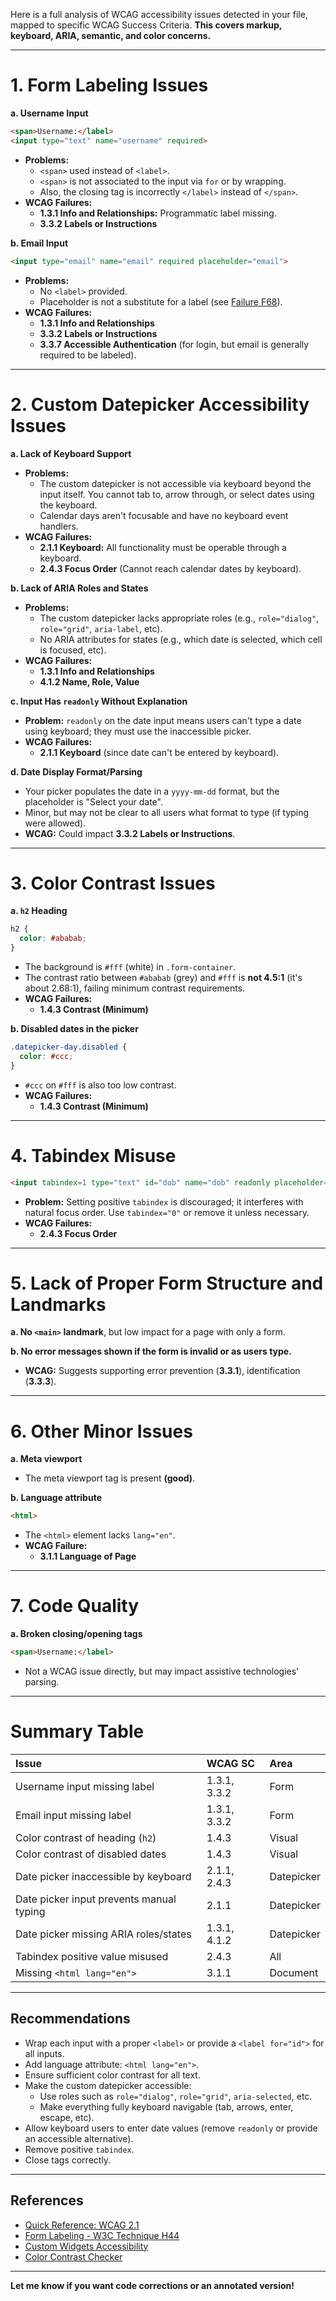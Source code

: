 Here is a full analysis of WCAG accessibility issues detected in your file, mapped to specific WCAG Success Criteria. **This covers markup, keyboard, ARIA, semantic, and color concerns.**

---

# 1. **Form Labeling Issues**

**a. Username Input**

```html
<span>Username:</label>
<input type="text" name="username" required>
```

- **Problems:**
  - `<span>` used instead of `<label>`.
  - `<span>` is not associated to the input via `for` or by wrapping.
  - Also, the closing tag is incorrectly `</label>` instead of `</span>`.
- **WCAG Failures:**
  - **1.3.1 Info and Relationships:** Programmatic label missing.
  - **3.3.2 Labels or Instructions**

**b. Email Input**

```html
<input type="email" name="email" required placeholder="email">
```
- **Problems:**
  - No `<label>` provided.
  - Placeholder is not a substitute for a label (see [Failure F68](https://www.w3.org/WAI/WCAG21/Techniques/failures/F68.html)).
- **WCAG Failures:**
  - **1.3.1 Info and Relationships**
  - **3.3.2 Labels or Instructions**
  - **3.3.7 Accessible Authentication** (for login, but email is generally required to be labeled).

---

# 2. **Custom Datepicker Accessibility Issues**

**a. Lack of Keyboard Support**

- **Problems:**
  - The custom datepicker is not accessible via keyboard beyond the input itself. You cannot tab to, arrow through, or select dates using the keyboard.
  - Calendar days aren't focusable and have no keyboard event handlers.
- **WCAG Failures:**
  - **2.1.1 Keyboard:** All functionality must be operable through a keyboard.
  - **2.4.3 Focus Order** (Cannot reach calendar dates by keyboard).

**b. Lack of ARIA Roles and States**

- **Problems:**
  - The custom datepicker lacks appropriate roles (e.g., `role="dialog"`, `role="grid"`, `aria-label`, etc).
  - No ARIA attributes for states (e.g., which date is selected, which cell is focused, etc).
- **WCAG Failures:**
  - **1.3.1 Info and Relationships**
  - **4.1.2 Name, Role, Value**

**c. Input Has `readonly` Without Explanation**

- **Problem:** `readonly` on the date input means users can't type a date using keyboard; they must use the inaccessible picker.
- **WCAG Failures:**
  - **2.1.1 Keyboard** (since date can't be entered by keyboard).

**d. Date Display Format/Parsing**

- Your picker populates the date in a `yyyy-mm-dd` format, but the placeholder is "Select your date".
- Minor, but may not be clear to all users what format to type (if typing were allowed).
- **WCAG:** Could impact **3.3.2 Labels or Instructions**.

---

# 3. **Color Contrast Issues**

**a. `h2` Heading**

```css
h2 {
  color: #ababab;
}
```
- The background is `#fff` (white) in `.form-container`.
- The contrast ratio between `#ababab` (grey) and `#fff` is **not 4.5:1** (it's about 2.68:1), failing minimum contrast requirements.
- **WCAG Failures:**
  - **1.4.3 Contrast (Minimum)**

**b. Disabled dates in the picker**

```css
.datepicker-day.disabled {
  color: #ccc;
}
```
- `#ccc` on `#fff` is also too low contrast.
- **WCAG Failures:**
  - **1.4.3 Contrast (Minimum)**

---

# 4. **Tabindex Misuse**

```html
<input tabindex=1 type="text" id="dob" name="dob" readonly placeholder="Select your date">
```
- **Problem:** Setting positive `tabindex` is discouraged; it interferes with natural focus order. Use `tabindex="0"` or remove it unless necessary.
- **WCAG Failures:**  
  - **2.4.3 Focus Order**

---

# 5. **Lack of Proper Form Structure and Landmarks**

**a. No `<main>` landmark**, but low impact for a page with only a form.

**b. No error messages shown if the form is invalid or as users type.**

- **WCAG:** Suggests supporting error prevention (**3.3.1**), identification (**3.3.3**).

---

# 6. **Other Minor Issues**

**a. Meta viewport**

- The meta viewport tag is present **(good)**.

**b. Language attribute**

```html
<html>
```
- The `<html>` element lacks `lang="en"`.
- **WCAG Failure:**  
  - **3.1.1 Language of Page**

---

# 7. **Code Quality**

**a. Broken closing/opening tags**

```html
<span>Username:</label>
```
- Not a WCAG issue directly, but may impact assistive technologies' parsing.

---

# **Summary Table**

| Issue                                       | WCAG SC         | Area           |
|:---------------------------------------------|:----------------|:---------------|
| Username input missing label                 | 1.3.1, 3.3.2    | Form           |
| Email input missing label                    | 1.3.1, 3.3.2    | Form           |
| Color contrast of heading (`h2`)             | 1.4.3           | Visual         |
| Color contrast of disabled dates             | 1.4.3           | Visual         |
| Date picker inaccessible by keyboard         | 2.1.1, 2.4.3    | Datepicker     |
| Date picker input prevents manual typing     | 2.1.1           | Datepicker     |
| Date picker missing ARIA roles/states        | 1.3.1, 4.1.2    | Datepicker     |
| Tabindex positive value misused              | 2.4.3           | All            |
| Missing `<html lang="en">`                   | 3.1.1           | Document       |

---

## **Recommendations**

- Wrap each input with a proper `<label>` or provide a `<label for="id">` for all inputs.
- Add language attribute: `<html lang="en">`.
- Ensure sufficient color contrast for all text.
- Make the custom datepicker accessible:  
  - Use roles such as `role="dialog"`, `role="grid"`, `aria-selected`, etc.
  - Make everything fully keyboard navigable (tab, arrows, enter, escape, etc).
- Allow keyboard users to enter date values (remove `readonly` or provide an accessible alternative).
- Remove positive `tabindex`.
- Close tags correctly.

---

## **References**
- [Quick Reference: WCAG 2.1](https://www.w3.org/WAI/WCAG21/quickref/)
- [Form Labeling - W3C Technique H44](https://www.w3.org/WAI/WCAG21/Techniques/html/H44)
- [Custom Widgets Accessibility](https://www.w3.org/WAI/ARIA/apg/patterns/dialog-modal/)
- [Color Contrast Checker](https://webaim.org/resources/contrastchecker/)

---

**Let me know if you want code corrections or an annotated version!**
